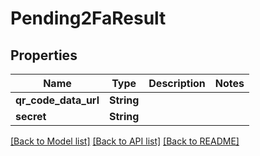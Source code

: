 # Pending2FaResult

## Properties

Name | Type | Description | Notes
------------ | ------------- | ------------- | -------------
**qr_code_data_url** | **String** |  | 
**secret** | **String** |  | 

[[Back to Model list]](../README.md#documentation-for-models) [[Back to API list]](../README.md#documentation-for-api-endpoints) [[Back to README]](../README.md)


